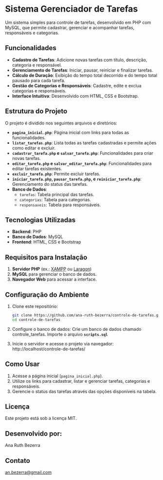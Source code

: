# Sistema Gerenciador de Tarefas

Um sistema simples para controle de tarefas, desenvolvido em PHP com MySQL, que permite cadastrar, gerenciar e acompanhar tarefas, responsáveis e categorias.

## Funcionalidades

- **Cadastro de Tarefas**: Adicione novas tarefas com título, descrição, categoria e responsável.
- **Gerenciamento de Tarefas**: Iniciar, pausar, reiniciar e finalizar tarefas.
- **Cálculo de Duração**: Exibição do tempo total decorrido e do tempo total pausado para cada tarefa.
- **Gestão de Categorias e Responsáveis**: Cadastre, edite e exclua categorias e responsáveis.
- **Interface Intuitiva**: Desenvolvido com HTML, CSS e Bootstrap.

## Estrutura do Projeto

O projeto é dividido nos seguintes arquivos e diretórios:

- **`pagina_inicial.php`**: Página inicial com links para todas as funcionalidades.
- **`listar_tarefas.php`**: Lista todas as tarefas cadastradas e permite ações como editar e excluir.
- **`cadastrar_tarefa.php` e `salvar_tarefa.php`**: Funcionalidades para criar novas tarefas.
- **`editar_tarefa.php` e `salvar_editar_tarefa.php`**: Funcionalidades para editar tarefas existentes.
- **`excluir_tarefa.php`**: Permite excluir tarefas.
- **`iniciar_tarefa.php`, `pausar_tarefa.php`, e `reiniciar_tarefa.php`**: Gerenciamento do status das tarefas.
- **Banco de Dados**:
  - `tarefas`: Tabela principal das tarefas.
  - `categorias`: Tabela para categorias.
  - `responsaveis`: Tabela para responsáveis.

## Tecnologias Utilizadas

- **Backend**: PHP
- **Banco de Dados**: MySQL
- **Frontend**: HTML, CSS e Bootstrap

## Requisitos para Instalação

1. **Servidor PHP** (ex.: [XAMPP](https://www.apachefriends.org/) ou [Laragon](https://laragon.org/))
2. **MySQL** para gerenciar o banco de dados.
3. **Navegador Web** para acessar a interface.

## Configuração do Ambiente

1. Clone este repositório:
   ```bash
   git clone https://github.com/ana-ruth-bezerra/controle-de-tarefas.git
   cd controle-de-tarefas
2. Configure o banco de dados:
  Crie um banco de dados chamado controle_tarefas.
  Importe o arquivo **`scripts.sql`**

3. Inicie o servidor e acesse o projeto via navegador:
  http://localhost/controle-de-tarefas/

## Como Usar

1. Acesse a página inicial (`pagina_inicial.php`).
2. Utilize os links para cadastrar, listar e gerenciar tarefas, categorias e responsáveis.
3. Gerencie o status das tarefas através das opções disponíveis na tabela.

## Licença

  Este projeto está sob a licença MIT.

## Desenvolvido por:
  Ana Ruth Bezerra

## Contato

  an.bezerra@gmail.com
